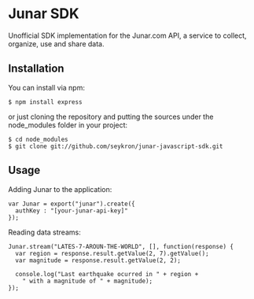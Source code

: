 # Junar SDK #
Unofficial SDK implementation for the Junar.com API, a service to collect,
organize, use and share data.

## Installation ##
You can install via npm:

    $ npm install express

or just cloning the repository and putting the sources under the node_modules
folder in your project:

    $ cd node_modules
    $ git clone git://github.com/seykron/junar-javascript-sdk.git

## Usage ##

Adding Junar to the application:

    var Junar = export("junar").create({
      authKey : "[your-junar-api-key]"
    });

Reading data streams:

    Junar.stream("LATES-7-AROUN-THE-WORLD", [], function(response) {
      var region = response.result.getValue(2, 7).getValue();
      var magnitude = response.result.getValue(2, 2);

      console.log("Last earthquake ocurred in " + region +
        " with a magnitude of " + magnitude);
    });

